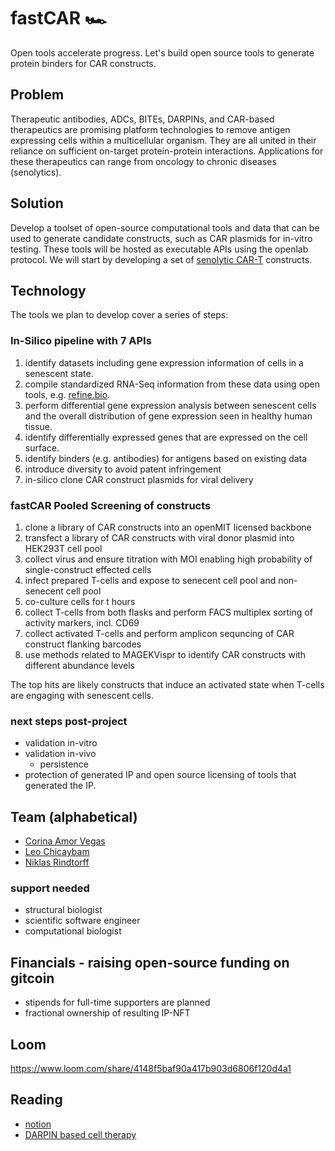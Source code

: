 # fastCAR 🏎️ 
Open tools accelerate progress. Let's build open source tools to generate protein binders for CAR constructs. 

## Problem
Therapeutic antibodies, ADCs, BITEs, DARPINs, and CAR-based therapeutics are promising platform technologies to remove antigen expressing cells within a multicellular organism. They are all united in their reliance on sufficient on-target protein-protein interactions. Applications for these therapeutics can range from oncology to chronic diseases (senolytics). 

## Solution
Develop a toolset of open-source computational tools and data that can be used to generate candidate constructs, such as CAR plasmids for in-vitro testing. These tools will be hosted as executable APIs using the openlab protocol.
We will start by developing a set of [senolytic CAR-T](https://www.nature.com/articles/s41586-020-2403-9) constructs. 

## Technology
The tools we plan to develop cover a series of steps: 

### In-Silico pipeline with 7 APIs
1. identify datasets including gene expression information of cells in a senescent state. 
2. compile standardized RNA-Seq information from these data using open tools, e.g. [refine.bio](http://refine.bio).
3. perform differential gene expression analysis between senescent cells and the overall distribution of gene expression seen in healthy human tissue.
4. identify differentially expressed genes that are expressed on the cell surface.
5. identify binders (e.g. antibodies) for antigens based on existing data
6. introduce diversity to avoid patent infringement
7. in-silico clone CAR construct plasmids for viral delivery

### fastCAR Pooled Screening of constructs
1. clone a library of CAR constructs into an openMIT licensed backbone
2. transfect a library of CAR constructs with viral donor plasmid into HEK293T cell pool
3. collect virus and ensure titration with MOI enabling high probability of single-construct effected cells
4. infect prepared T-cells and expose to senecent cell pool and non-senecent cell pool
5. co-culture cells for t hours
6. collect T-cells from both flasks and perform FACS multiplex sorting of activity markers, incl. CD69
7. collect activated T-cells and perform amplicon sequncing of CAR construct flanking barcodes
8. use methods related to MAGEKVispr to identify CAR constructs with different abundance levels

The top hits are likely constructs that induce an activated state when T-cells are engaging with senescent cells.

### next steps post-project
- validation in-vitro
- validation in-vivo
    - persistence
- protection of generated IP and open source licensing of tools that generated the IP.

## Team (alphabetical)
* [Corina Amor Vegas](https://twitter.com/corina_amor_MD)
* [Leo Chicaybam](https://twitter.com/leochicaybam)
* [Niklas Rindtorff](https://twitter.com/Niklas_TR)

### support needed
* structural biologist
* scientific software engineer
* computational biologist

## Financials - raising open-source funding on gitcoin
* stipends for full-time supporters are planned
* fractional ownership of resulting IP-NFT

## Loom
https://www.loom.com/share/4148f5baf90a417b903d6806f120d4a1

## Reading
* [notion](https://www.notion.so/67a570bc9a97434f8126d06522709f9d) 
* [DARPIN based cell therapy](https://pubmed.ncbi.nlm.nih.gov/31548346/)
